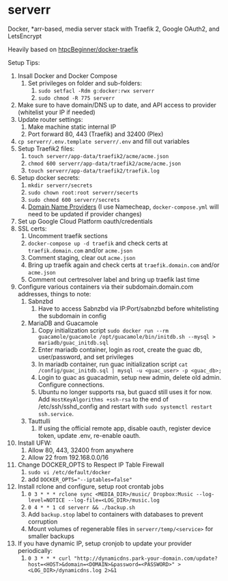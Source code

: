 # serverr
Docker, *arr-based, media server stack with Traefik 2, Google OAuth2, and LetsEncrypt

Heavily based on [htpcBeginner/docker-traefik](https://github.com/htpcBeginner/docker-traefik)

Setup Tips:
1. Insall Docker and Docker Compose
    1. Set privileges on folder and sub-folders:
        1. `sudo setfacl -Rdm g:docker:rwx serverr`
        1. `sudo chmod -R 775 serverr`
1. Make sure to have domain/DNS up to date, and API access to provider (whitelist your IP if needed)
1. Update router settings:
    1. Make machine static internal IP
    1. Port forward 80, 443 (Traefik) and 32400 (Plex)
1. `cp serverr/.env.template serverr/.env` and fill out variables
1. Setup Traefik2 files:
    1. `touch serverr/app-data/traefik2/acme/acme.json`
    1. `chmod 600 serverr/app-data/traefik2/acme/acme.json`
    1. `touch serverr/app-data/traefik2/traefik.log`
1. Setup docker secrets:
    1. `mkdir serverr/secrets`
    1. `sudo chown root:root serverr/secerts`
    1. `sudo chmod 600 serverr/secrets`
    1. [Domain Name Providers](https://docs.traefik.io/https/acme/#providers) (I use Namecheap, `docker-compose.yml` will need to be updated if provider changes)
1. Set up Google Cloud Platform oauth/credentials
1. SSL certs:
    1. Uncomment traefik sections
    1. `docker-compose up -d traefik` and check certs at `traefik.domain.com` and/or `acme.json`
    1. Comment staging, clear out `acme.json`
    1. Bring up traefik again and check certs at `traefik.domain.com` and/or `acme.json`
    1. Comment out certresolver label and bring up traefik last time
1. Configure various containers via their subdomain.domain.com addresses, things to note:
    1. Sabnzbd 
        1. Have to access Sabnzbd via IP:Port/sabnzbd before whitelisting the subdomain in config
    1. MariaDB and Guacamole
        1. Copy initialization script `sudo docker run --rm guacamole/guacamole /opt/guacamole/bin/initdb.sh --mysql > mariadb/guac_initdb.sql`
        1. Enter mariadb container, login as root, create the guac db, user/password, and set privileges
        1. In mariadb container, run guac initialization script `cat /config/guac_initdb.sql | mysql -u <guac_user> -p <guac_db>;`
        1. Login to guac as guacadmin, setup new admin, delete old admin. Configure connections.
        1. Ubuntu no longer supports rsa, but guacd still uses it for now. Add `HostKeyAlgorithms +ssh-rsa` to the end of /etc/ssh/sshd_config and restart with `sudo systemctl restart ssh.service`.
    1. Tauttulli
        1. If using the official remote app, disable oauth, register device token, update .env, re-enable oauth.
1. Install UFW:
    1. Allow 80, 443, 32400 from anywhere
    1. Allow 22 from 192.168.0.0/16
1. Change DOCKER_OPTS to Respect IP Table Firewall
    1. `sudo vi /etc/default/docker`
    1. add `DOCKER_OPTS="--iptables=false"`
1. Install rclone and configure, setup root crontab jobs
    1. `0 3 * * * rclone sync <MEDIA_DIR>/music/ Dropbox:Music --log-level=NOTICE --log-file=<LOG_DIR>/music.log`
    1. `0 4 * * 1 cd serverr && ./backup.sh`
    1. Add `backup.stop` label to containers with databases to prevent corruption
    1. Mount volumes of regenerable files in `serverr/temp/<service>` for smaller backups
1. If you have dynamic IP, setup cronjob to update your provider periodically:
    1. `0 3 * * * curl "http://dynamicdns.park-your-domain.com/update?host=<HOST>&domain=<DOMAIN>&password=<PASSWORD>" > <LOG_DIR>/dynamicdns.log 2>&1`


